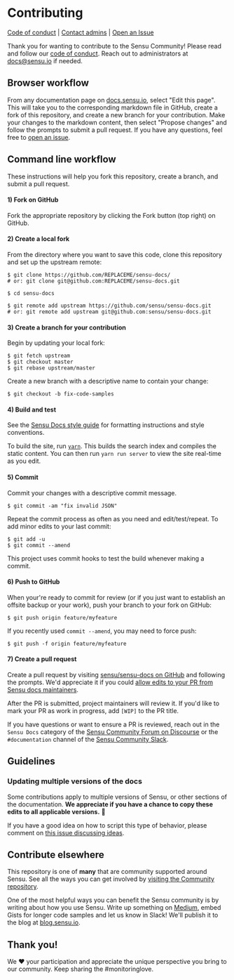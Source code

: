 # Contributing

[Code of conduct][coc] | [Contact admins][email] | [Open an Issue][issue]

Thank you for wanting to contribute to the Sensu Community!
Please read and follow our [code of conduct][coc].
Reach out to administrators at [docs@sensu.io][email] if needed.

## Browser workflow

From any documentation page on [docs.sensu.io][site], select "Edit this page".
This will take you to the corresponding markdown file in GitHub, create a fork of this repository, and create a new branch for your contribution.
Make your changes to the markdown content, then select "Propose changes" and follow the prompts to submit a pull request.
If you have any questions, feel free to [open an issue][issue].

## Command line workflow
These instructions will help you fork this repository, create a branch, and submit a pull request.

#### 1) Fork on GitHub

Fork the appropriate repository by clicking the Fork button (top right) on GitHub.

#### 2) Create a local fork

From the directory where you want to save this code, clone this repository and set up the upstream remote:

```
$ git clone https://github.com/REPLACEME/sensu-docs/
# or: git clone git@github.com:REPLACEME/sensu-docs.git

$ cd sensu-docs

$ git remote add upstream https://github.com/sensu/sensu-docs.git
# or: git remote add upstream git@github.com:sensu/sensu-docs.git
```

#### 3) Create a branch for your contribution

Begin by updating your local fork:

```
$ git fetch upstream
$ git checkout master
$ git rebase upstream/master
```

Create a new branch with a descriptive name to contain your change:

```
$ git checkout -b fix-code-samples
```

#### 4) Build and test
See the [Sensu Docs style guide][wiki] for formatting instructions and style conventions.

To build the site, run [`yarn`][yarn-install]. This builds the search index and compiles the static content.
You can then run `yarn run server` to view the site real-time as you edit.

#### 5) Commit

Commit your changes with a descriptive commit message.

```
$ git commit -am "fix invalid JSON"
```

Repeat the commit process as often as you need and edit/test/repeat. To add minor edits to your last commit:

```
$ git add -u
$ git commit --amend
```

This project uses commit hooks to test the build whenever making a commit.

#### 6) Push to GitHub

When your're ready to commit for review (or if you just want to establish an offsite backup or your work), push your branch to your fork on GitHub:

```
$ git push origin feature/myfeature
```

If you recently used `commit --amend`, you may need to force push:

```
$ git push -f origin feature/myfeature
```

#### 7) Create a pull request

Create a pull request by visiting [sensu/sensu-docs on GitHub](https://github.com/sensu/sensu-docs) and following the prompts.
We'd appreciate it if you could [allow edits to your PR from Sensu docs maintainers](https://help.github.com/articles/allowing-changes-to-a-pull-request-branch-created-from-a-fork/).

After the PR is submitted, project maintainers will review it.
If you'd like to mark your PR as work in progress, add `[WIP]` to the PR title.

If you have questions or want to ensure a PR is reviewed, reach out in the `Sensu Docs` category of the [Sensu Community Forum on Discourse][discourse] or the `#documentation` channel of the [Sensu Community Slack][slack].

## Guidelines

### Updating multiple versions of the docs
Some contributions apply to multiple versions of Sensu, or other sections of the documentation. **We appreciate if you have a chance to copy these edits to all applicable versions.** 🙏

If you have a good idea on how to script this type of behavior, please comment on [this issue discussing ideas](https://github.com/sensu/sensu-docs/issues/95).

## Contribute elsewhere
This repository is one of **many** that are community supported around Sensu. See all the ways you can get involved by [visiting the Community repository](https://github.com/sensu-plugins/community#how-you-can-help).

One of the most helpful ways you can benefit the Sensu community is by writing about how you use Sensu. Write up something on [Medium](https://medium.com), embed Gists for longer code samples and let us know in Slack! We'll publish it to the blog at [blog.sensu.io](https://blog.sensu.io/).

## Thank you!

We :heart: your participation and appreciate the unique perspective you bring to our community. Keep sharing the #monitoringlove.

[slack]: https://slack.sensu.io
[wiki]: https://github.com/sensu/sensu-docs/wiki/Sensu-docs-style-guide
[coc]: https://sensu.io/conduct
[email]: mailto:docs@sensu.io
[git]: https://git-scm.com/book/en/v2/Getting-Started-Installing-Git
[yarn]: https://yarnpkg.com/
[yarn-install]: https://yarnpkg.com/lang/en/docs/install/
[hugo]: https://gohugo.io/documentation/
[site]: https://docs.sensu.io
[issue]: https://github.com/sensu/sensu-docs/issues/new/choose
[discourse]: https://discourse.sensu.io/
